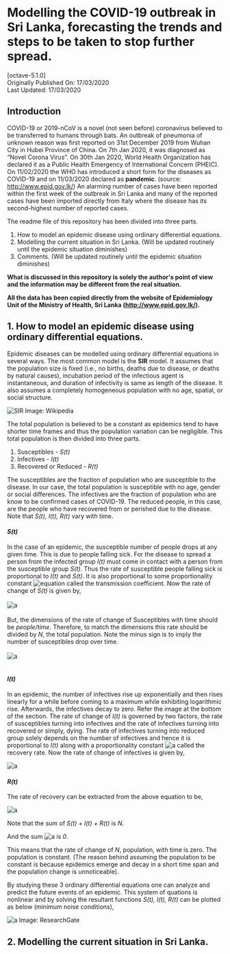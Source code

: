 # Modelling the COVID-19 outbreak in Sri Lanka, forecasting the trends and steps to be taken to stop further spread.

[octave-5.1.0] <br>
Originally Published On:  17/03/2020 <br>
Last Updated:             17/03/2020 <br>

## Introduction

COVID-19 or 2019-nCoV is a novel (not seen before) coronavirus believed to be transferred to humans through bats. An outbreak of pneumonia of unknown reason was first reported on 31st December 2019 from Wuhan City in Hubei Province of China. On 7th Jan 2020, it was diagnosed as “Novel Corona Virus”. On 30th Jan 2020, World Health Organization has declared it as a Public Health Emergency of International Concern (PHEIC). On 11/02/2020 the WHO has introduced a short form for the diseases as COVID-19 and on 11/03/2020 declared as **pandemic**. (source: http://www.epid.gov.lk/)
An alarming number of cases have been reported within the first week of the outbreak in Sri Lanka and many of the reported cases have been imported directly from Italy where the disease has its second-highest number of reported cases. 

The readme file of this repository has been divided into three parts.
  1. How to model an epidemic disease using ordinary differential equations.
  2. Modelling the current situation in Sri Lanka. (Will be updated routinely until the epidemic situation diminishes)
  3. Comments. (Will be updated routinely until the epidemic situation diminishes)

**What is discussed in this repository is solely the author's point of view and the information may be different from the real situation.**

**All the data has been copied directly from the website of Epidemiology Unit of the Ministry of Health, Sri Lanka (http://www.epid.gov.lk/).**


## 1. How to model an epidemic disease using ordinary differential equations.

Epidemic diseases can be modelled using ordinary differential equations in several ways. The most common model is the **SIR** model. It assumes that the population size is fixed (i.e., no births, deaths due to disease, or deaths by natural causes), incubation period of the infectious agent is instantaneous, and duration of infectivity is same as length of the disease. It also assumes a completely homogeneous population with no age, spatial, or social structure.

![SIR](https://upload.wikimedia.org/wikipedia/commons/thumb/8/8a/SIR.PNG/600px-SIR.PNG) Image: Wikipedia

The total population is believed to be a constant as epidemics tend to have shorter time frames and thus the population variation can be negligible. This total population is then divided into three parts.
  1. Susceptibles - *S(t)*
  2. Infectives   - *I(t)*
  3. Recovered or Reduced      - *R(t)*
  
  The susceptibles are the fraction of population who are susceptible to the disease. In our case, the total population is susceptible with no age, gender or social differences. 
  The infectives are the fraction of population who are know to be confirmed cases of COVID-19. 
  The reduced people, in this case, are the people who have recovered from or perished due to the disease. 
  Note that *S(t), I(t), R(t)* vary with time.
  
  #### *S(t)*
  
 In the case of an epidemic, the susceptible number of people drops at any given time. This is due to people falling sick. For the disease to spread a person from the infected group *I(t)* must come in contact with a person from the susceptible group *S(t)*. Thus the rate of susceptible people falling sick is proportional to *I(t)* and *S(t)*. It is also proportional to some proportionality constant   ![equation](https://latex.codecogs.com/png.latex?\beta) called the transmission coefficient. Now the rate of change of *S(t)* is given by, <br><br>
 ![a](https://latex.codecogs.com/png.latex?\dot{S(t)}=-\beta&space;S(t)I(t)) <br><br>
 But, the dimensions of the rate of change of Susceptibles with time should be *people/time*. Therefore, to match the dimensions this rate should be divided by *N*, the total population. Note the minus sign is to imply the number of susceptibles drop over time. <br><br>
 ![a](https://latex.codecogs.com/png.latex?\dot{S(t)}=\frac{-\beta&space;S(t)I(t)}{N}) <br><br>
 
 
  #### *I(t)*
  
  In an epidemic, the number of infectives rise up exponentially and then rises linearly for a while before coming to a maximum while exhibiting logarithmic rise. Afterwards, the infectives decay to zero. Refer the image at the bottom of the section. The rate of change of *I(t)* is governed by two factors, the rate of susceptibles turning into infectives and the rate of infectives turning into recovered or simply, dying. 
  The rate of infectives turning into reduced group solely depends on the number of infectives and hence it is proportional to *I(t)* along with a proportionality constant ![a](https://latex.codecogs.com/png.latex?\gamma) called the recovery rate. Now the rate of change of infectives is given by,
  
  ![a](https://latex.codecogs.com/png.latex?\dot{I(t)}&space;=&space;\frac{\beta&space;S(t)I(t)}{N}&space;-&space;\gamma&space;I(t))
  
  
  #### *R(t)*
  
  The rate of recovery can be extracted from the above equation to be,
  
  ![a](https://latex.codecogs.com/png.latex?\dot{R(t)}&space;=&space;\gamma&space;I(t))
  
  Note that the sum of *S(t) + I(t) + R(t)* is *N*.
  
  And the sum ![a](https://latex.codecogs.com/png.latex?\dot{S}(t)&plus;\dot{I}(t)&plus;\dot{R}(t)) is *0*.
  
  This means that the rate of change of *N*, population, with time is zero. The population is constant. (The reason behind assuming the population to be constant is because epidemics emerge and decay in a short time span and the population change is unnoticeable).
  
  By studying these 3 ordinary differential equations one can analyze and predict the future events of an epidemic. This system of quations is nonlinear and by solving the resultant functions *S(t), I(t), R(t)* can be plotted as below (minimum noise conditions),
  
  ![a](https://www.researchgate.net/profile/C_Macal/publication/224209140/figure/fig1/AS:302881765904406@1449224048529/Typical-SIR-model-solution-showing-progression-of-population-disease-states-for.png) Image: ResearchGate
  
  
  
  
  
  
  ## 2. Modelling the current situation in Sri Lanka.
  
  
  
